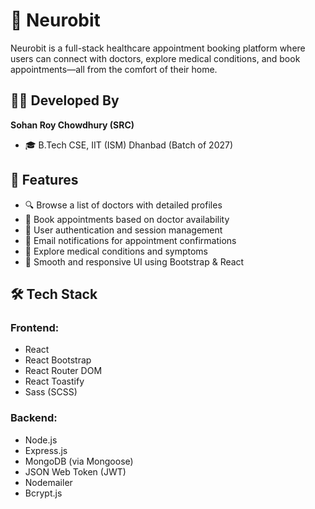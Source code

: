 # 🧠 Neurobit

Neurobit is a full-stack healthcare appointment booking platform where users can connect with doctors, explore medical conditions, and book appointments—all from the comfort of their home.

## 👨‍💻 Developed By

**Sohan Roy Chowdhury (SRC)**  
- 🎓 B.Tech CSE, IIT (ISM) Dhanbad (Batch of 2027)  

## 🚀 Features

- 🔍 Browse a list of doctors with detailed profiles
- 📅 Book appointments based on doctor availability
- 🔐 User authentication and session management
- 🧾 Email notifications for appointment confirmations
- 🧠 Explore medical conditions and symptoms
- 💬 Smooth and responsive UI using Bootstrap & React

## 🛠️ Tech Stack

### Frontend:
- React
- React Bootstrap
- React Router DOM
- React Toastify
- Sass (SCSS)

### Backend:
- Node.js
- Express.js
- MongoDB (via Mongoose)
- JSON Web Token (JWT)
- Nodemailer
- Bcrypt.js

